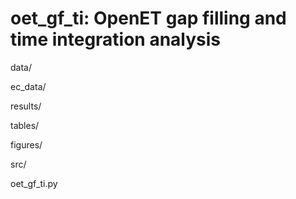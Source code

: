 # oet_gf_ti: OpenET gap filling and time integration analysis

data/

  ec_data/

results/
  
  tables/
  
  figures/

src/ 

  oet_gf_ti.py


